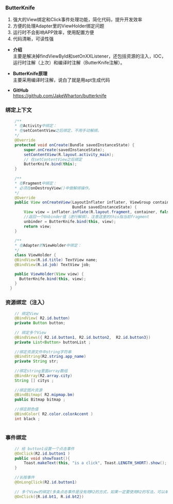 ### ButterKnife
1. 强大的View绑定和Click事件处理功能，简化代码，提升开发效率
2. 方便的处理Adapter里的ViewHolder绑定问题
3. 运行时不会影响APP效率，使用配置方便
4. 代码清晰，可读性强

- **介绍**  
主要是解决掉findViewById和setOnXXListener，还包括资源的注入，IOC，运行时注解（上次）和编译时注解（ButterKnife注解）。

- **ButterKnife原理**  
主要采用编译时注解，说白了就是用apt生成代码

- **GitHub**  
https://github.com/JakeWharton/butterknife

### 绑定上下文
```java
    /**
    * 在Activity中绑定：
    * 在setContentView之后绑定，不用手动解绑。
    */
    @Override  
    protected void onCreate(Bundle savedInstanceState) {  
        super.onCreate(savedInstanceState);  
        setContentView(R.layout.activity_main);  
        // 在setContentView之后绑定
        ButterKnife.bind(this);  
    }
    
    /**
    * 在Fragment中绑定：
    * 必须在onDestroyView()中做解绑操作。
    */
    @Override  
    public View onCreateView(LayoutInflater inflater, ViewGroup container,  
                             Bundle savedInstanceState) {  
        View view = inflater.inflate(R.layout.fragment, container, false);  
        //返回一个Unbinder值（进行解绑），注意这里的this指当前fragment
        unbinder = ButterKnife.bind(this, view);  
        return view;  
    }
    
    /**
    * 在Adapter的ViewHolder中绑定：
    */
    class ViewHolder {  
    @BindView(R.id.title) TextView name;  
    @BindView(R.id.job) TextView job;  

    public ViewHolder(View view) {  
      ButterKnife.bind(this, view);  
    }  
  }  

```


### 资源绑定（注入）
```java
    // 绑定View
    @BindView( R2.id.button)  
    private Button button;   
    
    // 绑定多个View
    @BindViews({ R2.id.button1, R2.id.button2,  R2.id.button3})  
    private List<Button> buttonList ;
    
    //绑定资源文件中string字符串  
    @BindString(R2.string.app_name)  
    private String str; 
    
    //绑定string里面array数组  
    @BindArray(R2.array.city)
    String [] citys ;
    
    //绑定图片资源  
    @BindBitmap( R2.mipmap.bm)
    public Bitmap bitmap ;
    
    //绑定颜色值 
    @BindColor( R2.color.colorAccent )  
    int black ;  
    
```


### 事件绑定
```java
    // 给 button1设置一个点击事件
    @OnClick(R2.id.button1 )
    public void showToast(){  
        Toast.makeText(this, "is a click", Toast.LENGTH_SHORT).show();  
    }
    
    //长按事件
    @OnLongClick(R2.id.button1)
    
    // 多个View的绑定(多条点击事件是没有用R2的方式，如果一定要使用R2的写法，可以单一逐次写)
    @OnClick({R.id.bt1, R.id.bt2})

```